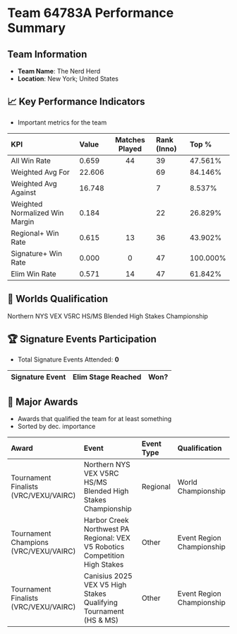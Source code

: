 # Team 64783A Performance Summary

##  Team Information
- **Team Name**: The Nerd Herd
- **Location**: New York; United States

## 📈 Key Performance Indicators
- Important metrics for the team

| KPI | Value | Matches Played | Rank (Inno) | Top % |
|:---|:-----|:--------------:|:----|:-----|
| All Win Rate | 0.659 | 44 | 39 | 47.561% |
| Weighted Avg For | 22.606 |  | 69 | 84.146% |
| Weighted Avg Against | 16.748 |  | 7 | 8.537% |
| Weighted Normalized Win Margin | 0.184 |  | 22 | 26.829% |
| Regional+ Win Rate | 0.615 | 13 | 36 | 43.902% |
| Signature+ Win Rate | 0.000 | 0 | 47 | 100.000% |
| Elim Win Rate | 0.571 | 14 | 47 | 61.842% |


## 🎯 Worlds Qualification
Northern NYS VEX V5RC HS/MS Blended High Stakes Championship

## 🏆 Signature Events Participation
- Total Signature Events Attended: **0**

| Signature Event | Elim Stage Reached | Won? |
|:----------------|:-------------------|:----|


## 🥇 Major Awards
- Awards that qualified the team for at least something
- Sorted by dec. importance

| Award | Event | Event Type | Qualification |
|:------|:------|:-----------|:--------------|
| Tournament Finalists (VRC/VEXU/VAIRC) | Northern NYS VEX V5RC HS/MS Blended High Stakes Championship | Regional | World Championship |
| Tournament Champions (VRC/VEXU/VAIRC) | Harbor Creek Northwest PA Regional: VEX V5 Robotics Competition High Stakes | Other | Event Region Championship |
| Tournament Finalists (VRC/VEXU/VAIRC) | Canisius 2025 VEX V5 High Stakes Qualifying Tournament (HS & MS) | Other | Event Region Championship |


